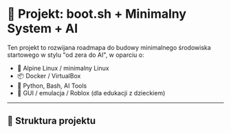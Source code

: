 # 🚀 Projekt: boot.sh + Minimalny System + AI

Ten projekt to rozwijana roadmapa do budowy minimalnego środowiska startowego w stylu "od zera do AI", w oparciu o:

- 🐧 Alpine Linux / minimalny Linux
- 📦 Docker / VirtualBox
- 🧠 Python, Bash, AI Tools
- 👾 GUI / emulacja / Roblox (dla edukacji z dzieckiem)

---

## 🧱 Struktura projektu

